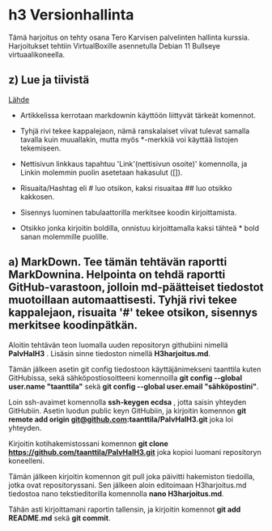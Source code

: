 # h3 Versionhallinta

Tämä harjoitus on tehty osana Tero Karvisen palvelinten hallinta kurssia. Harjoitukset tehtiin VirtualBoxille asennetulla Debian 11 Bullseye virtuaalikoneella.

## z) Lue ja tiivistä

[Lähde](commonmark.org/help/)

- Artikkelissa kerrotaan markdownin käyttöön liittyvät tärkeät komennot.

- Tyhjä rivi tekee kappalejaon, nämä ranskalaiset viivat tulevat samalla tavalla kuin muuallakin, mutta myös *-merkkiä voi käyttää listojen tekemiseen.

- Nettisivun linkkaus tapahtuu 'Link'(nettisivun osoite)' komennolla, ja Linkin molemmin puolin asetetaan hakasulut ([]).

- Risuaita/Hashtag eli # luo otsikon, kaksi risuaitaa ## luo otsikko kakkosen.

- Sisennys luominen tabulaattorilla merkitsee koodin kirjoittamista.

- Otsikko jonka kirjoitin boldilla, onnistuu kirjoittamalla kaksi tähteä * bold sanan molemmille puolille.

## a) MarkDown. Tee tämän tehtävän raportti MarkDownina. Helpointa on tehdä raportti GitHub-varastoon, jolloin md-päätteiset tiedostot muotoillaan automaattisesti. Tyhjä rivi tekee kappalejaon, risuaita '#' tekee otsikon, sisennys merkitsee koodinpätkän.

Aloitin tehtävän teon luomalla uuden repositoryn githubiini nimellä **PalvHalH3** . Lisäsin sinne tiedoston nimellä **H3harjoitus.md**.

Tämän jälkeen asetin git config tiedostoon käyttäjänimekseni taanttila kuten GitHubissa, sekä sähköpostiosoitteeni komennoilla **git config --global user.name "taanttila"** sekä **git config --global user.email "sähköpostini"**.

Loin ssh-avaimet komennolla **ssh-keygen ecdsa** , jotta saisin yhteyden GitHubiin. Asetin luodun public keyn GitHubiin, ja kirjoitin komennon **git remote add origin git@github.com:taanttila/PalvHalH3.git** joka loi yhteyden.

Kirjoitin kotihakemistossani komennon **git clone https://github.com/taanttila/PalvHalH3.git** joka kopioi luomani repositoryn koneelleni.

Tämän jälkeen kirjoitin komennon git pull joka päivitti hakemiston tiedoilla, jotka ovat repositoryssani. Sen jälkeen aloin editoimaan H3harjoitus.md tiedostoa nano tekstieditorilla komennolla **nano H3harjoitus.md**.

Tähän asti kirjoittamani raportin tallensin, ja kirjoitin komennot **git add README.md** sekä **git commit**.



